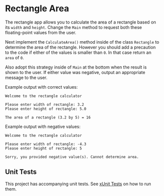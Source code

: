# Rectangle Area

The rectangle app allows you to calculate the area of a rectangle based on its `width` and `height`. Change the `Main` method to request both these floating-point values from the user.

Next implement the `CalculateArea()` method inside of the class `Rectangle` to determine the area of the rectangle. However you should add a precaution to the code if either of the values is smaller than `0`. In that case return an `area` of `0`.

Also adopt this strategy inside of `Main` at the bottom when the result is shown to the user. If either value was negative, output an appropriate message to the user.

Example output with correct values:

```text
Welcome to the rectangle calculator

Please enter width of rectangle: 3.2
Please enter height of rectangle: 5.0

The area of a rectangle (3.2 by 5) = 16
```

Example output with negative values:

```text
Welcome to the rectangle calculator

Please enter width of rectangle: -4.3
Please enter height of rectangle: 5

Sorry, you provided negative value(s). Cannot determine area.
```

## Unit Tests

This project has accompanying unit tests. See [xUnit Tests](/README.md#xunit-tests) on how to run them.
